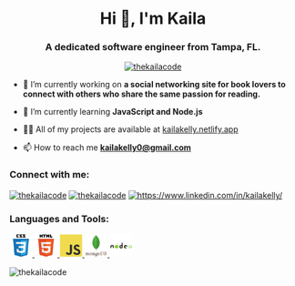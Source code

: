 <h1 align="center">Hi 👋, I'm Kaila</h1>
<h3 align="center">A dedicated software engineer from Tampa, FL.</h3>

<p align="center"> <a href="https://twitter.com/thekailacode" target="blank"><img src="https://img.shields.io/twitter/follow/thekailacode?logo=twitter&style=for-the-badge" alt="thekailacode" /></a> </p>

- 🔭 I’m currently working on **a social networking site for book lovers to connect with others who share the same passion for reading.**

- 🌱 I’m currently learning **JavaScript and Node.js**

- 👨‍💻 All of my projects are available at [kailakelly.netlify.app](kailakelly.netlify.app)

- 📫 How to reach me **kailakelly0@gmail.com**

<h3 align="left">Connect with me:</h3>
<p align="left">
<a href="https://codepen.io/thekailacode" target="blank"><img align="center" src="https://raw.githubusercontent.com/rahuldkjain/github-profile-readme-generator/master/src/images/icons/Social/codepen.svg" alt="thekailacode" height="30" width="40" /></a>
<a href="https://twitter.com/thekailacode" target="blank"><img align="center" src="https://raw.githubusercontent.com/rahuldkjain/github-profile-readme-generator/master/src/images/icons/Social/twitter.svg" alt="thekailacode" height="30" width="40" /></a>
<a href="https://linkedin.com/in/https://www.linkedin.com/in/kailakelly/" target="blank"><img align="center" src="https://raw.githubusercontent.com/rahuldkjain/github-profile-readme-generator/master/src/images/icons/Social/linked-in-alt.svg" alt="https://www.linkedin.com/in/kailakelly/" height="30" width="40" /></a>
</p>

<h3 align="left">Languages and Tools:</h3>
<p align="left"> <a href="https://www.w3schools.com/css/" target="_blank" rel="noreferrer"> <img src="https://raw.githubusercontent.com/devicons/devicon/master/icons/css3/css3-original-wordmark.svg" alt="css3" width="40" height="40"/> </a> <a href="https://www.w3.org/html/" target="_blank" rel="noreferrer"> <img src="https://raw.githubusercontent.com/devicons/devicon/master/icons/html5/html5-original-wordmark.svg" alt="html5" width="40" height="40"/> </a> <a href="https://developer.mozilla.org/en-US/docs/Web/JavaScript" target="_blank" rel="noreferrer"> <img src="https://raw.githubusercontent.com/devicons/devicon/master/icons/javascript/javascript-original.svg" alt="javascript" width="40" height="40"/> </a> <a href="https://www.mongodb.com/" target="_blank" rel="noreferrer"> <img src="https://raw.githubusercontent.com/devicons/devicon/master/icons/mongodb/mongodb-original-wordmark.svg" alt="mongodb" width="40" height="40"/> </a> <a href="https://nodejs.org" target="_blank" rel="noreferrer"> <img src="https://raw.githubusercontent.com/devicons/devicon/master/icons/nodejs/nodejs-original-wordmark.svg" alt="nodejs" width="40" height="40"/> </a> </p>

<p><img align="center" src="https://github-readme-streak-stats.herokuapp.com/?user=thekailacode&" alt="thekailacode" /></p>

